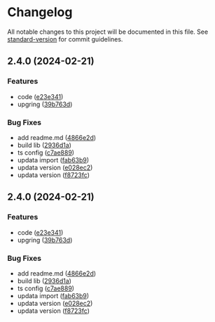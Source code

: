 # Changelog

All notable changes to this project will be documented in this file. See [standard-version](https://github.com/conventional-changelog/standard-version) for commit guidelines.

## 2.4.0 (2024-02-21)


### Features

* code ([e23e341](https://github.com/vue-viewer-editor/vve-baidu-translate-service/commit/e23e341f619cfde9950a010b42e96a0243340289))
* upgring ([39b763d](https://github.com/vue-viewer-editor/vve-baidu-translate-service/commit/39b763d59c684126578ad2df7563dfe5a8cf58f7))


### Bug Fixes

* add readme.md ([4866e2d](https://github.com/vue-viewer-editor/vve-baidu-translate-service/commit/4866e2d1d803fecf07e7d02ded9c71a68183a51b))
* build lib ([2936d1a](https://github.com/vue-viewer-editor/vve-baidu-translate-service/commit/2936d1a33541ea101fab47e85c961ea9fb44e094))
* ts config ([c7ae889](https://github.com/vue-viewer-editor/vve-baidu-translate-service/commit/c7ae8891638ee6c8b390abbe41d42398c815d2b6))
* updata import ([fab63b9](https://github.com/vue-viewer-editor/vve-baidu-translate-service/commit/fab63b9d4c73943157ef733ac096214f990f927f))
* updata version ([e028ec2](https://github.com/vue-viewer-editor/vve-baidu-translate-service/commit/e028ec2770db943443d8f713164b2d5f293b5353))
* updata version ([f8723fc](https://github.com/vue-viewer-editor/vve-baidu-translate-service/commit/f8723fc31e3ed5a505d6b477725c2ac0d9d6ae36))

## 2.4.0 (2024-02-21)


### Features

* code ([e23e341](https://github.com/vue-viewer-editor/vve-baidu-translate-service/commit/e23e341f619cfde9950a010b42e96a0243340289))
* upgring ([39b763d](https://github.com/vue-viewer-editor/vve-baidu-translate-service/commit/39b763d59c684126578ad2df7563dfe5a8cf58f7))


### Bug Fixes

* add readme.md ([4866e2d](https://github.com/vue-viewer-editor/vve-baidu-translate-service/commit/4866e2d1d803fecf07e7d02ded9c71a68183a51b))
* build lib ([2936d1a](https://github.com/vue-viewer-editor/vve-baidu-translate-service/commit/2936d1a33541ea101fab47e85c961ea9fb44e094))
* ts config ([c7ae889](https://github.com/vue-viewer-editor/vve-baidu-translate-service/commit/c7ae8891638ee6c8b390abbe41d42398c815d2b6))
* updata import ([fab63b9](https://github.com/vue-viewer-editor/vve-baidu-translate-service/commit/fab63b9d4c73943157ef733ac096214f990f927f))
* updata version ([e028ec2](https://github.com/vue-viewer-editor/vve-baidu-translate-service/commit/e028ec2770db943443d8f713164b2d5f293b5353))
* updata version ([f8723fc](https://github.com/vue-viewer-editor/vve-baidu-translate-service/commit/f8723fc31e3ed5a505d6b477725c2ac0d9d6ae36))
